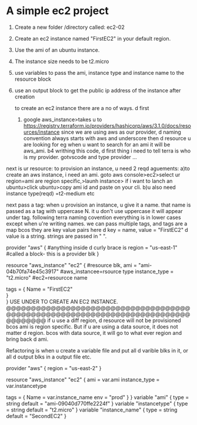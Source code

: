 # A simple ec2 project
1) Create a new folder /directory called: ec2-02
2) Create an ec2 instance named "FirstEC2" in your default region.
3) Use the ami of an ubuntu instance.
4) The instance size needs to be t2.micro
5) use variables to pass the ami, instance type and instance name to the resource block
6) use an output block to get the public ip address of the instance after creation

   to create an ec2 instance there are a no of ways. d first
   1) google aws_instance>takes u to  https://registry.terraform.io/providers/hashicorp/aws/3.1.0/docs/resources/instance
   since we are using aws as our provider, d naming convention always starts with aws and underscore then d resource u are looking for eg when u want to search for an ami it will be aws_ami.
b4 writhing this code,
d first thing i need to tell terra is who is my provider.
gotvscode and type provider ...

next is ur resource:
to provision an instance, u need 2 reqd aguements:
a)to create an aws instance, i need an ami. goto aws console>ec2>select ur region=ami are region
specific,>launh instance> if i want to lanch an ubuntu>click ubuntu>copy ami id and paste on your cli.
b)u also need instance type(reqd) =t2-medium etc

next pass a tag: when u provision an instance, u give it a name. that name is passed as a tag
with uppercase N. it u don't use uppercase it will appear under tag.
following terra naming covention everything is in lower cases except when u're writing names. 
we can pass multiple tags, and tags are a map bcos they are key value pairs
here d key = name, value = "FirstEC2"   d value is a string. strings are passed in " ".

provider "aws" {  #anything inside d curly brace is 
   region = "us-east-1"   #called a block- this is a provider blk
}
   
resource "aws_instance" "ec2" {  #resource blk, 
  ami = "ami-04b70fa74e45c3917"  #aws_instancee=rsource type
  instance_type = "t2.micro"     #ec2=resourcce name
  
                        
   tags = {
    Name = "FirstEC2"  
    }                   
}
USE UNDER TO CREATE AN EC2 INSTANCE.
@@@@@@@@@@@@@@@@@@@@@@@@@@@@@@@@@@@@@@@@@@@@@@@@@@@@@@@@@@@@@@@@@@@@@@@@@@@@@@@@@@
if u use a diff region, d resource will not be provisioned bcos ami is region specific.
But if u are using a data source, it does not matter d region. bcos with data source, it 
will go to what ever region and bring back d ami.

Refactoring is when u create a variable file and put all d varible blks in it, or all 
d output blks in a output file etc.



provider "aws" {
  region = "us-east-2"
}

resource "aws_instance" "ec2" {
  ami           = var.ami
  instance_type = var.instancetype

  tags = {
    Name = var.instance_name
    env  = "prod"
  }
}
variable "ami" {
  type        = string
  default     = "ami-09040d770ffe2224f"
}
variable "instancetype" {
  type    = string
  default = "t2.micro"
}
variable "instance_name" {
  type    = string
  default = "SecondEC2"
}





